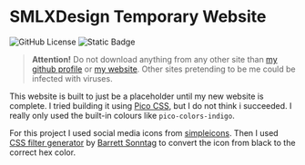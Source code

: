 # SMLXDesign Temporary Website
<!-- Shields.io -->
![GitHub License](https://img.shields.io/github/license/smlxdesign/smlxdesign.github.io)
![Static Badge](https://img.shields.io/badge/HTML-%23E44D26?logo=html5&logoColor=%23fff)

<!-- Important text -->
> **Attention!** Do not download anything from any other site than [my github profile](https://github.com/smlxdesign) or [my website](smlxdesign.github.io). Other sites pretending to be me could be infected with viruses.

<!-- Breadtext -->
This website is built to just be a placeholder until my new website is complete. I tried building it using [Pico CSS](picocss.com), but I do not think i succeeded. I really only used the built-in colours like `pico-colors-indigo`.

For this project I used social media icons from [simpleicons](https://simpleicons.org). Then I used [CSS filter generator](https://codepen.io/sosuke/pen/Pjoqqp) by [Barrett Sonntag](https://codepen.io/sosuke) to convert the icon from black to the correct hex color.